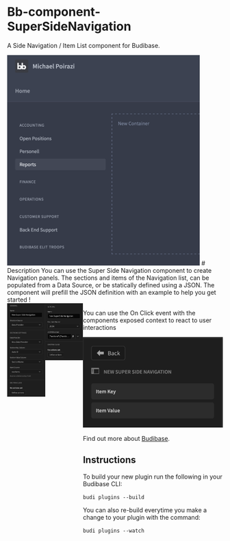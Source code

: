 # Bb-component-SuperSideNavigation
A Side Navigation / Item List component for Budibase.

<img src="assets/preview.png" alt="preview" width="450px"/>
# Description
You can use the Super Side Navigation component to create Navigation panels.
The sections and items of the Navigation list, can be populated from a Data Source,
or be statically defined using a JSON. 
The component will prefill the JSON definition with an example to help you get started !

<div style="display: flex; flex-direction: row;" >
<div>
    <img src="assets/sourceDataProvider.png" alt="source Data Provider" width="250px"/>
</div>
<div>
    <img src="assets/sourceJSON.png" alt="source JSON " width="250px"/>
</div>
<div>


You can use the On Click event with the components exposed context to react to user interactions

![Alt text](assets/bindings.png)

Find out more about [Budibase](https://github.com/Budibase/budibase).

## Instructions

To build your new  plugin run the following in your Budibase CLI:
```
budi plugins --build
```

You can also re-build everytime you make a change to your plugin with the command:
```
budi plugins --watch
```

